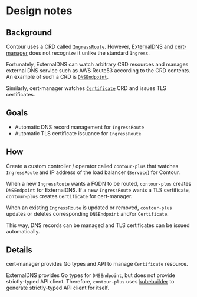 Design notes
============

Background
----------

Contour uses a CRD called [`IngressRoute`][IngressRoute].  However, [ExternalDNS][]
and [cert-manager][] does not recognize it unlike the standard `Ingress`.

Fortunately, ExternalDNS can watch arbitrary CRD resources and manages external
DNS service such as AWS Route53 according to the CRD contents.  An example of
such a CRD is [`DNSEndpoint`](https://github.com/kubernetes-incubator/external-dns/blob/master/docs/contributing/crd-source/crd-manifest.yaml).

Similarly, cert-manager watches [`Certificate`][Certificate] CRD and issues
TLS certificates.

Goals
-----

- Automatic DNS record management for `IngressRoute`
- Automatic TLS certificate issuance for `IngressRoute`

How
---

Create a custom controller / operator called `contour-plus` that watches `IngressRoute`
and IP address of the load balancer (`Service`) for Contour.

When a new `IngressRoute` wants a FQDN to be routed, `contour-plus` creates
`DNSEndpoint` for ExternalDNS.  If a new `IngressRoute` wants a TLS certificate,
`contour-plus` creates `Certificate` for cert-manager.

When an existing `IngressRoute` is updated or removed, `contour-plus` updates or
deletes corresponding `DNSEndpoint` and/or `Certificate`.

This way, DNS records can be managed and TLS certificates can be issued automatically.

Details
-------

cert-manager provides Go types and API to manage `Certificate` resource.

ExternalDNS provides Go types for `DNSEndpoint`, but does not provide strictly-typed
API client.  Therefore, `contour-plus` uses [kubebuilder][] to generate strictly-typed
API client for itself.

[IngressRoute]: https://github.com/heptio/contour/blob/master/docs/ingressroute.md
[ExternalDNS]: https://github.com/kubernetes-incubator/external-dns
[cert-manager]: https://github.com/jetstack/cert-manager
[Certificate]: https://docs.cert-manager.io/en/latest/reference/certificates.html
[kubebuilder]: https://github.com/kubernetes-sigs/kubebuilder
